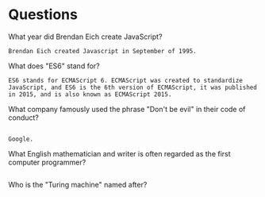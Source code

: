 # Questions

What year did Brendan Eich create JavaScript?

```
Brendan Eich created Javascript in September of 1995.
```

What does "ES6" stand for?

```
ES6 stands for ECMAScript 6. ECMAScript was created to standardize JavaScript, and ES6 is the 6th version of ECMAScript, it was published in 2015, and is also known as ECMAScript 2015.

```

What company famously used the phrase "Don't be evil" in their code of conduct?

```

Google.

```

What English mathematician and writer is often regarded as the first computer programmer?

```

```

Who is the "Turing machine" named after?

```

```
